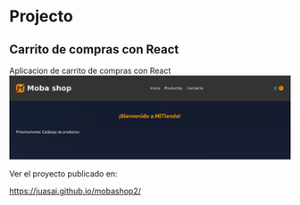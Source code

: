 # Projecto
## Carrito de compras con React

Aplicacion de carrito de compras con React
![previsualizacion](preview.png)

Ver el proyecto publicado en:

https://juasai.github.io/mobashop2/
